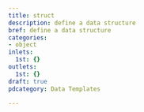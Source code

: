 ```yaml
---
title: struct
description: define a data structure
bref: define a data structure
categories:
- object
inlets:
  1st: {}
outlets:
  1st: {}
draft: true
pdcategory: Data Templates

---
```


